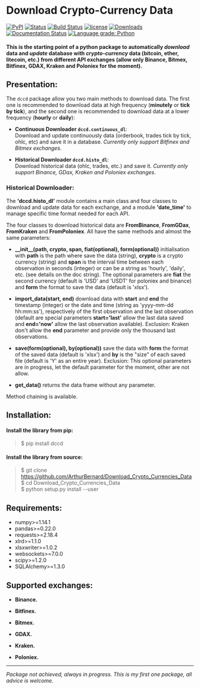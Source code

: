 # Download Crypto-Currency Data

[![PyPI](https://img.shields.io/pypi/v/dccd.svg)](https://pypi.org/project/dccd/)
[![Status](https://img.shields.io/pypi/status/dccd.svg?colorB=blue)](https://pypi.org/project/dccd/)
[![Build Status](https://travis-ci.org/ArthurBernard/Download_Crypto_Currencies_Data.svg?branch=master)](https://travis-ci.org/ArthurBernard/Download_Crypto_Currencies_Data)
[![license](https://img.shields.io/github/license/ArthurBernard/Download_Crypto_Currencies_Data.svg)](https://github.com/ArthurBernard/Download_Crypto_Currencies_Data/blob/master/LICENSE.txt)
[![Downloads](https://pepy.tech/badge/dccd)](https://pepy.tech/project/dccd)
[![Documentation Status](https://readthedocs.org/projects/download-crypto-currencies-data/badge/?version=latest)](https://download-crypto-currencies-data.readthedocs.io/en/latest/?badge=latest)
[![Language grade: Python](https://img.shields.io/lgtm/grade/python/g/ArthurBernard/Download_Crypto_Currencies_Data.svg?logo=lgtm&logoWidth=18)](https://lgtm.com/projects/g/ArthurBernard/Download_Crypto_Currencies_Data/context:python)

#### This is the starting point of a python package to automatically *download* data and *update* database with *crypto-currency* data (bitcoin, ether, litecoin, etc.) from different API exchanges (allow only Binance, Bitmex, Bitfinex, GDAX, Kraken and Poloniex for the moment).

## Presentation:

The ``dccd`` package allow you two main methods to download data. The first one is recommended to download data at high frequency (**minutely** or **tick by tick**), and the second one is recommended to download data at a lower frequency (**hourly** or **daily**):

- **Continuous Downloader `dccd.continuous_dl`**:   
   Download and update continuously data (orderbook, trades tick by tick, ohlc, etc) and save it in a database. *Currently only support Bitfinex and Bitmex exchanges*.

- **Historical Downloader `dccd.histo_dl`**:   
   Download historical data (ohlc, trades, etc.) and save it. *Currently only support Binance, GDax, Kraken and Poloniex exchanges*.

### Historical Downloader:

The **'dccd.histo_dl'** module contains a main class and four classes to download and update data for each exchange, and a module **'date_time'** to manage specific time format needed for each API.

The four classes to download historical data are **FromBinance**, **FromGDax**, **FromKraken** and **FromPoloniex**. All have the same methods and almost the same parameters:    

- **\_\_init\_\_(path, crypto, span, fiat(optional), form(optional))** initialisation with **path** is the path where save the data (string), **crypto** is a crypto currency (string) and **span** is the interval time between each observation in seconds (integer) or can be a string as 'hourly', 'daily', etc. (see details on the doc string). The optional parameters are **fiat** the second currency (default is 'USD' and 'USDT' for poloniex and binance) and **form** the format to save the data (default is 'xlsx').    

- **import\_data(start, end)** download data with **start** and **end** the timestamp (integer) or the date and time (string as 'yyyy-mm-dd hh:mm:ss'), respectively of the first observation and the last observation (default are special parameters **start='last'** allow the last data saved and **end='now'** allow the last observation available). Exclusion: Kraken don't allow the **end** parameter and provide only the thousand last observations.    

- **save(form(optional), by(optional))** save the data with **form** the format of the saved data (default is 'xlsx') and **by** is the "size" of each saved file (default is 'Y' as an entire year). Exclusion: This optional parameters are in progress, let the default parameter for the moment, other are not allow.    

- **get_data()** returns the data frame without any parameter.    

Method chaining is available.

## Installation:

#### Install the library from pip:

> $ pip install dccd

#### Install the library from source:

> $ git clone https://github.com/ArthurBernard/Download_Crypto_Currencies_Data   
> $ cd Download_Crypto_Currencies_Data   
> $ python setup.py install --user

## Requirements:

- numpy>=1.14.1   
- pandas>=0.22.0   
- requests>=2.18.4   
- xlrd>=1.1.0   
- xlsxwriter>=1.0.2   
- websockets>=7.0.0   
- scipy>=1.2.0   
- SQLAlchemy>=1.3.0   

## Supported exchanges:

- **Binance.**

- **Bitfinex.**

- **Bitmex.**

- **GDAX.**

- **Kraken.**

- **Poloniex.**


***
*Package not achieved, always in progress. This is my first one package, all advice is welcome.*

